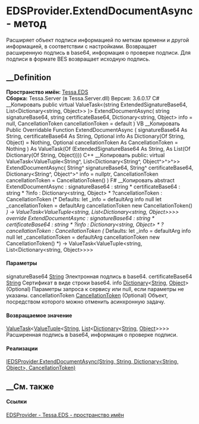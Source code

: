 # EDSProvider.ExtendDocumentAsync - метод
Расширяет объект подписи информацией по меткам времени и другой информацией, в
соответствии с настройками. Возвращает расширенную подпись в base64,
информация о проверке подписи. Для подписи в формате BES возвращает исходную
подпись.
## __Definition
 **Пространство имён:** [Tessa.EDS](N_Tessa_EDS.htm)  
 **Сборка:** Tessa.Server (в Tessa.Server.dll) Версия: 3.6.0.17
C# __Копировать
     public virtual ValueTask<(string ExtendedSignatureBase64, List<Dictionary<string, Object>> )> ExtendDocumentAsync(
    	string signatureBase64,
    	string certificateBase64,
    	Dictionary<string, Object> info = null,
    	CancellationToken cancellationToken = default
    )
VB __Копировать
     Public Overridable Function ExtendDocumentAsync ( 
    	signatureBase64 As String,
    	certificateBase64 As String,
    	Optional info As Dictionary(Of String, Object) = Nothing,
    	Optional cancellationToken As CancellationToken = Nothing
    ) As ValueTask(Of (ExtendedSignatureBase64 As String,  As List(Of Dictionary(Of String, Object))))
C++ __Копировать
     public:
    virtual ValueTask<ValueTuple<String^, List<Dictionary<String^, Object^>^>^>> ExtendDocumentAsync(
    	String^ signatureBase64, 
    	String^ certificateBase64, 
    	Dictionary<String^, Object^>^ info = nullptr, 
    	CancellationToken cancellationToken = CancellationToken()
    )
F# __Копировать
     abstract ExtendDocumentAsync : 
            signatureBase64 : string * 
            certificateBase64 : string * 
            ?info : Dictionary<string, Object> * 
            ?cancellationToken : CancellationToken 
    (* Defaults:
            let _info = defaultArg info null
            let _cancellationToken = defaultArg cancellationToken new CancellationToken()
    *)
    -> ValueTask<ValueTuple<string, List<Dictionary<string, Object>>>> 
    override ExtendDocumentAsync : 
            signatureBase64 : string * 
            certificateBase64 : string * 
            ?info : Dictionary<string, Object> * 
            ?cancellationToken : CancellationToken 
    (* Defaults:
            let _info = defaultArg info null
            let _cancellationToken = defaultArg cancellationToken new CancellationToken()
    *)
    -> ValueTask<ValueTuple<string, List<Dictionary<string, Object>>>> 
#### Параметры
signatureBase64 [String](https://learn.microsoft.com/dotnet/api/system.string)
    Электронная подпись в base64.
certificateBase64
[String](https://learn.microsoft.com/dotnet/api/system.string)
    Сертификат в виде строки base64.
info
[Dictionary](https://learn.microsoft.com/dotnet/api/system.collections.generic.dictionary-2)<[String](https://learn.microsoft.com/dotnet/api/system.string),
[Object](https://learn.microsoft.com/dotnet/api/system.object)> (Optional)
    Параметры запроса к сервису или null, если параметры не указаны.
cancellationToken
[CancellationToken](https://learn.microsoft.com/dotnet/api/system.threading.cancellationtoken)
(Optional)
    Объект, посредством которого можно отменить асинхронную задачу.
#### Возвращаемое значение
[ValueTask](https://learn.microsoft.com/dotnet/api/system.threading.tasks.valuetask-1)<[ValueTuple](https://learn.microsoft.com/dotnet/api/system.valuetuple-2)<[String](https://learn.microsoft.com/dotnet/api/system.string),
[List](https://learn.microsoft.com/dotnet/api/system.collections.generic.list-1)<[Dictionary](https://learn.microsoft.com/dotnet/api/system.collections.generic.dictionary-2)<[String](https://learn.microsoft.com/dotnet/api/system.string),
[Object](https://learn.microsoft.com/dotnet/api/system.object)>>>>  
Расширенная подпись в base64, информация о проверке подписи.
#### Реализации
[IEDSProvider.ExtendDocumentAsync(String, String, Dictionary<String, Object>,
CancellationToken)](M_Tessa_Platform_EDS_IEDSProvider_ExtendDocumentAsync.htm)  
##  __См. также
#### Ссылки
[EDSProvider - ](T_Tessa_EDS_EDSProvider.htm)
[Tessa.EDS - пространство имён](N_Tessa_EDS.htm)
